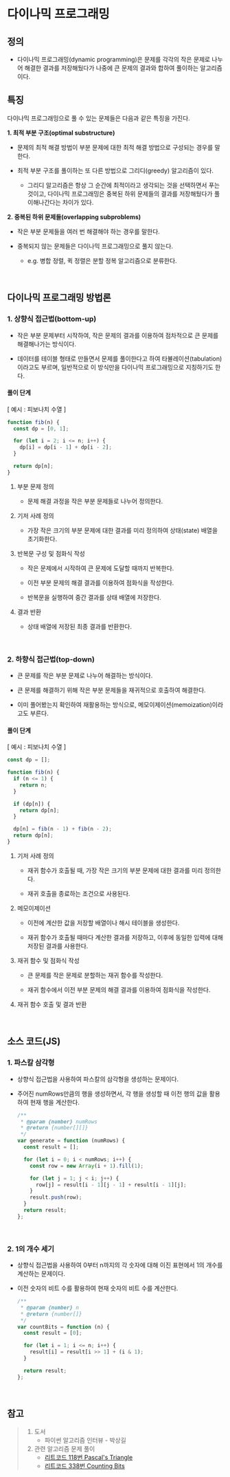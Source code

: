 # 다이나믹 프로그래밍

## 정의

- 다이나믹 프로그래밍(dynamic programming)은 문제를 각각의 작은 문제로 나누어 해결한 결과를 저장해뒀다가 나중에 큰 문제의 결과와 합하여 풀이하는 알고리즘이다.

## 특징

다이나믹 프로그래밍으로 풀 수 있는 문제들은 다음과 같은 특징을 가진다.

**1. 최적 부분 구조(optimal substructure)**

- 문제의 최적 해결 방법이 부분 문제에 대한 최적 해결 방법으로 구성되는 경우를 말한다.

- 최적 부분 구조를 풀이하는 또 다른 방법으로 그리디(greedy) 알고리즘이 있다.
  - 그리디 알고리즘은 항상 그 순간에 최적이라고 생각되는 것을 선택하면서 푸는 것이고, 다이나믹 프로그래밍은 중복된 하위 문제들의 결과를 저장해뒀다가 풀이해나간다는 차이가 있다.

**2. 중복된 하위 문제들(overlapping subproblems)**

- 작은 부분 문제들을 여러 번 해결해야 하는 경우를 말한다.

- 중복되지 않는 문제들은 다이나믹 프로그래밍으로 풀지 않는다.

  - e.g. 병합 정렬, 퀵 정렬은 분할 정복 알고리즘으로 분류한다.

<br>

## 다이나믹 프로그래밍 방법론

### 1. 상향식 접근법(bottom-up)

- 작은 부분 문제부터 시작하여, 작은 문제의 결과를 이용하여 점차적으로 큰 문제를 해결해나가는 방식이다.

- 데이터를 테이블 형태로 만들면서 문제를 풀이한다고 하여 타뷸레이션(tabulation)이라고도 부르며, 일반적으로 이 방식만을 다이나믹 프로그래밍으로 지칭하기도 한다.

#### 풀이 단계

[ 예시 : 피보나치 수열 ]

```js
function fib(n) {
  const dp = [0, 1];

  for (let i = 2; i <= n; i++) {
    dp[i] = dp[i - 1] + dp[i - 2];
  }

  return dp[n];
}
```

1. 부분 문제 정의

   - 문제 해결 과정을 작은 부분 문제들로 나누어 정의한다.

2. 기저 사례 정의

   - 가장 작은 크기의 부분 문제에 대한 결과를 미리 정의하여 상태(state) 배열을 초기화한다.

3. 반복문 구성 및 점화식 작성

   - 작은 문제에서 시작하여 큰 문제에 도달할 때까지 반복한다.

   - 이전 부분 문제의 해결 결과를 이용하여 점화식을 작성한다.

   - 반복문을 실행하여 중간 결과를 상태 배열에 저장한다.

4. 결과 반환
   - 상태 배열에 저장된 최종 결과를 반환한다.

<br>

### 2. 하향식 접근법(top-down)

- 큰 문제를 작은 부분 문제로 나누어 해결하는 방식이다.

- 큰 문제를 해결하기 위해 작은 부분 문제들을 재귀적으로 호출하여 해결한다.

- 이미 풀어봤는지 확인하여 재활용하는 방식으로, 메모이제이션(memoization)이라고도 부른다.

#### 풀이 단계

[ 예시 : 피보나치 수열 ]

```js
const dp = [];

function fib(n) {
  if (n <= 1) {
    return n;
  }

  if (dp[n]) {
    return dp[n];
  }

  dp[n] = fib(n - 1) + fib(n - 2);
  return dp[n];
}
```

1. 기저 사례 정의

   - 재귀 함수가 호출될 때, 가장 작은 크기의 부분 문제에 대한 결과를 미리 정의한다.

   - 재귀 호출을 종료하는 조건으로 사용된다.

2. 메모이제이션

   - 이전에 계산한 값을 저장할 배열이나 해시 테이블을 생성한다.

   - 재귀 함수가 호출될 때마다 계산한 결과를 저장하고, 이후에 동일한 입력에 대해 저장된 결과를 사용한다.

3. 재귀 함수 및 점화식 작성

   - 큰 문제를 작은 문제로 분할하는 재귀 함수를 작성한다.

   - 재귀 함수에서 이전 부분 문제의 해결 결과를 이용하여 점화식을 작성한다.

4. 재귀 함수 호출 및 결과 반환

<br>

## 소스 코드(JS)

### 1. 파스칼 삼각형

- 상향식 접근법을 사용하여 파스칼의 삼각형을 생성하는 문제이다.

- 주어진 numRows만큼의 행을 생성하면서, 각 행을 생성할 때 이전 행의 값을 활용하여 현재 행을 계산한다.

  ```js
  /**
   * @param {number} numRows
   * @return {number[][]}
   */
  var generate = function (numRows) {
    const result = [];

    for (let i = 0; i < numRows; i++) {
      const row = new Array(i + 1).fill(1);

      for (let j = 1; j < i; j++) {
        row[j] = result[i - 1][j - 1] + result[i - 1][j];
      }
      result.push(row);
    }
    return result;
  };
  ```

<br>

### 2. 1의 개수 세기

- 상향식 접근법을 사용하여 0부터 n까지의 각 숫자에 대해 이진 표현에서 1의 개수를 계산하는 문제이다.

- 이전 숫자의 비트 수를 활용하여 현재 숫자의 비트 수를 계산한다.

  ```js
  /**
   * @param {number} n
   * @return {number[]}
   */
  var countBits = function (n) {
    const result = [0];

    for (let i = 1; i <= n; i++) {
      result[i] = result[i >> 1] + (i & 1);
    }

    return result;
  };
  ```

<br>

## 참고

> 1. 도서
>    - 파이썬 알고리즘 인터뷰 - 박상길
> 2. 관련 알고리즘 문제 풀이
>    - [리트코드 118번 Pascal's Triangle](https://github.com/dawwson/algorithm/blob/main/leetcode/easy/118.%20Pascal's%20Triangle.md)
>    - [리트코드 338번 Counting Bits](https://github.com/dawwson/algorithm/blob/main/leetcode/easy/338.%20Counting%20Bits.md)
